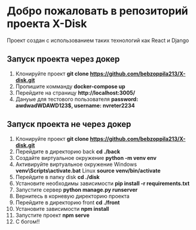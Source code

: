# Добро пожаловать в репозиторий проекта X-Disk
Проект создан с использованием таких технологий как React и Django
## Запуск проекта через докер
1. Клонируйте проект **git clone https://github.com/bebzoppila213/X-disk.git**
2. Пропишите комманду **docker-compose up**
3. Перейдите на страницу **http://localhost:3005/**
4. Данyые для тестового пользователя **password: awdwadWDAWD123$, username: nvreter2234**
## Запуск проекта не через докер
1. Клонируйте проект **git clone https://github.com/bebzoppila213/X-disk.git**
2. Перейдите в директорию back **cd ./back**
3. Создайте виртуальное окружение **python -m venv env**
4. Активируйте виртуальное окружение Windows **venv\Scripts\activate.bat** Linux **source venv/bin/activate**
5. Перейдите в папку disk **cd ./disk**
6. Установите необходимы зависимости **pip install -r requirements.txt**
7. Запустите сервер **python manage.py runserver**
8. Вернитесь в корневую директорию проекта
9. Перейдите в директорию front **cd ./front**
10. Установите зависимости **npm install**
11. Запустите проект **npm serve**
12. С богом!!